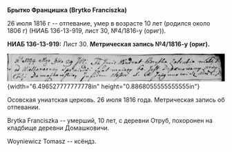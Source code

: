 **Брытко Францишка (Brytko Franciszka)**

26 июля 1816 г -- отпевание, умер в возрасте 10 лет (родился около 1806
г) (НИАБ 136-13-919, лист 30, №4/1816-у (ориг)).

**НИАБ 136-13-919:** Лист 30. **Метрическая запись №4/1816-у (ориг).**

![](./media/b4cfcabc4e05fa3f95fccb0668ac26e51af6bb39.png){width="6.496527777777778in"
height="0.8868055555555555in"}

Осовская униатская церковь. 26 июля 1816 года. Метрическая запись об
отпевании.

Brytka Franciszka -- умерший, 10 лет, с деревни Отруб, похоронен на
кладбище деревни Домашковичи.

Woyniewicz Tomasz -- ксёндз.
